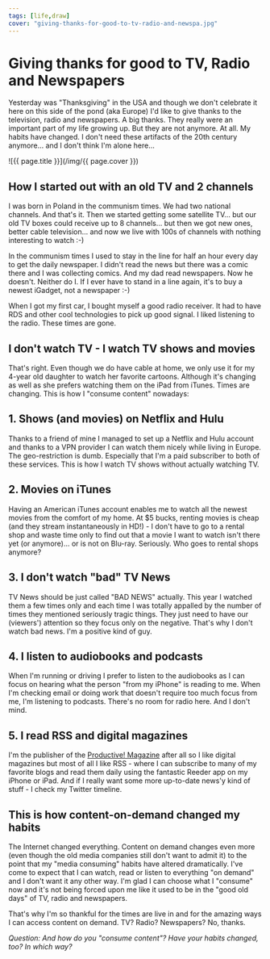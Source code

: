 ```yaml
---
tags: [life,draw]
cover: "giving-thanks-for-good-to-tv-radio-and-newspa.jpg"
---
```


# Giving thanks for good to TV, Radio and Newspapers


Yesterday was "Thanksgiving" in the USA and though we don't celebrate it here on this side of the pond (aka Europe) I'd like to give thanks to the television, radio and newspapers. A big thanks. They really were an important part of my life growing up. But they are not anymore. At all. My habits have changed. I don't need these artifacts of the 20th century anymore... and I don't think I'm alone here...

<!--More-->

![{{ page.title }}](/img/{{ page.cover }})

## How I started out with an old TV and 2 channels

I was born in Poland in the communism times. We had two national channels. And that's it. Then we started getting some satellite TV... but our old TV boxes could receive up to 8 channels... but then we got new ones, better cable television... and now we live with 100s of channels with nothing interesting to watch :-)

In the communism times I used to stay in the line for half an hour every day to get the daily newspaper. I didn't read the news but there was a comic there and I was collecting comics. And my dad read newspapers. Now he doesn't. Neither do I. If I ever have to stand in a line again, it's to buy a newest iGadget, not a newspaper :-)

When I got my first car, I bought myself a good radio receiver. It had to have RDS and other cool technologies to pick up good signal. I liked listening to the radio. These times are gone.

## I don't watch TV - I watch TV shows and movies

That's right. Even though we do have cable at home, we only use it for my 4-year old daughter to watch her favorite cartoons. Although it's changing as well as she prefers watching them on the iPad from iTunes. Times are changing. This is how I "consume content" nowadays:

## 1. Shows (and movies) on Netflix and Hulu

Thanks to a friend of mine I managed to set up a Netflix and Hulu account and thanks to a VPN provider I can watch them nicely while living in Europe. The geo-restriction is dumb. Especially that I'm a paid subscriber to both of these services. This is how I watch TV shows without actually watching TV.

## 2. Movies on iTunes

Having an American iTunes account enables me to watch all the newest movies from the comfort of my home. At $5 bucks, renting movies is cheap (and they stream instantaneously in HD!) - I don't have to go to a rental shop and waste time only to find out that a movie I want to watch isn't there yet (or anymore)... or is not on Blu-ray. Seriously. Who goes to rental shops anymore?

## 3. I don't watch "bad" TV News

TV News should be just called "BAD NEWS" actually. This year I watched them a few times only and each time I was totally appalled by the number of times they mentioned seriously tragic things. They just need to have our (viewers') attention so they focus only on the negative. That's why I don't watch bad news. I'm a positive kind of guy.

## 4. I listen to audiobooks and podcasts

When I'm running or driving I prefer to listen to the audiobooks as I can focus on hearing what the person "from my iPhone" is reading to me. When I'm checking email or doing work that doesn't require too much focus from me, I'm listening to podcasts. There's no room for radio here. And I don't mind.

## 5. I read RSS and digital magazines

I'm the publisher of the [Productive! Magazine](http://www.productivemagazine.com/) after all so I like digital magazines but most of all I like RSS - where I can subscribe to many of my favorite blogs and read them daily using the fantastic Reeder app on my iPhone or iPad. And if I really want some more up-to-date news'y kind of stuff - I check my Twitter timeline.

## This is how content-on-demand changed my habits

The Internet changed everything. Content on demand changes even more (even though the old media companies still don't want to admit it) to the point that my "media consuming" habits have altered dramatically. I've come to expect that I can watch, read or listen to everything "on demand" and I don't want it any other way. I'm glad I can choose what I "consume" now and it's not being forced upon me like it used to be in the "good old days" of TV, radio and newspapers.

That's why I'm so thankful for the times are live in and for the amazing ways I can access content on demand. TV? Radio? Newspapers? No, thanks.

_Question: And how do you "consume content"? Have your habits changed, too? In which way?_


[n]: https://michael.gratis/nozbe